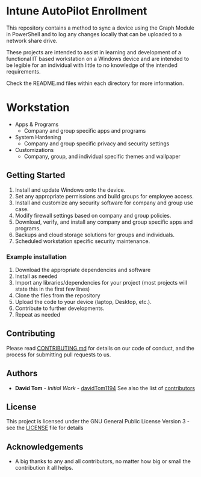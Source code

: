 # Intune AutoPilot Enrollment
This repository contains a method to sync a device using the Graph Module in PowerShell and to log any changes locally that can be uploaded to a network share drive.

These projects are intended to assist in learning and development of a functional IT based workstation on a Windows device and are intended to be legible for an individual with little to no knowledge of the intended requirements.

Check the README.md files within each directory for more information.

# Workstation
  - Apps & Programs
      - Company and group specific apps and programs
  - System Hardening
      - Company and group specific privacy and security settings
  - Customizations
      - Company, group, and individual specific themes and wallpaper

## Getting Started

1. Install and update Windows onto the device.
2. Set any appropriate permissions and build groups for employee access.
3. Install and customize any security software for company and group use case.
4. Modify firewall settings based on company and group policies.
5. Download, verify, and install any company and group specific apps and programs.
6. Backups and cloud storage solutions for groups and individuals.
7. Scheduled workstation specific security maintenance.

### Example installation
1. Download the appropriate dependencies and software
2. Install as needed
3. Import any libraries/dependencies for your project (most projects will state this in the first few lines)
4. Clone the files from the repository
5. Upload the code to your device (laptop, Desktop, etc.).
6. Contribute to further developments.
7. Repeat as needed

## Contributing

Please read [CONTRIBUTING.md](https://github.com/davidTom1194/davidTom1194/blob/main/CONTRIBUTING.md) for details on our
code of conduct, and the process for submitting pull requests to us.

## Authors

* **David Tom** - *Initial Work* - [davidTom1194](https://github.com/davidTom1194)
See also the list of [contributors](https://github.com/davidTom1194/davidTom1194/blob/main/contributors)

## License

This project is licensed under the GNU General Public License Version 3 - see the [LICENSE](https://github.com/davidTom1194/davidTom1194/blob/main/LICENSE) file for details

## Acknowledgements

* A big thanks to any and all contributors, no matter how big or small the contribution it all helps.
